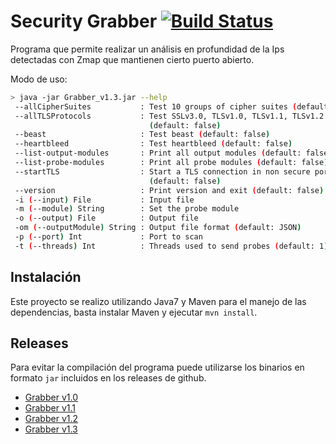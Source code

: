 # Security Grabber [![Build Status](https://travis-ci.org/eacha/Grabber.svg?branch=master)](https://travis-ci.org/eacha/Grabber)


Programa que permite realizar un análisis en profundidad de la Ips detectadas con Zmap que mantienen cierto puerto abierto.

Modo de uso:
```sh
> java -jar Grabber_v1.3.jar --help
 --allCipherSuites           : Test 10 groups of cipher suites (default: false)
 --allTLSProtocols           : Test SSLv3.0, TLSv1.0, TLSv1.1, TLSv1.2
                               (default: false)
 --beast                     : Test beast (default: false)
 --heartbleed                : Test heartbleed (default: false)
 --list-output-modules       : Print all output modules (default: false)
 --list-probe-modules        : Print all probe modules (default: false)
 --startTLS                  : Start a TLS connection in non secure port
                               (default: false)
 --version                   : Print version and exit (default: false)
 -i (--input) File           : Input file
 -m (--module) String        : Set the probe module
 -o (--output) File          : Output file
 -om (--outputModule) String : Output file format (default: JSON)
 -p (--port) Int             : Port to scan
 -t (--threads) Int          : Threads used to send probes (default: 1)

```

## Instalación
Este proyecto se realizo utilizando Java7 y Maven para el manejo de las dependencias, basta instalar Maven y ejecutar `mvn install`.

## Releases
Para evitar la compilación del programa puede utilizarse los binarios en formato `jar` incluidos en los releases de github.
* [Grabber v1.0](https://github.com/eacha/Grabber/releases/tag/v1.0)
* [Grabber v1.1](https://github.com/eacha/Grabber/releases/tag/v1.1)
* [Grabber v1.2](https://github.com/eacha/Grabber/releases/tag/v1.2)
* [Grabber v1.3](https://github.com/eacha/Grabber/releases/tag/v1.3)
